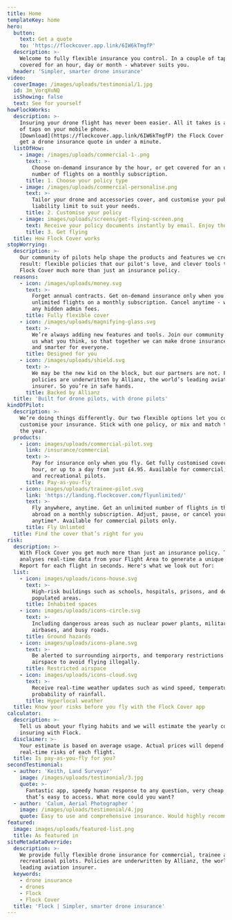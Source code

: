 ```yaml
---
title: Home
templateKey: home
hero:
  button:
    text: Get a quote
    to: 'https://flockcover.app.link/6IW6kTmgfP'
  description: >-
    Welcome to fully flexible insurance you control. In a couple of taps, get
    covered for an hour, day or month - whatever suits you.
  header: 'Simpler, smarter drone insurance'
video:
  coverImage: /images/uploads/testimonial/1.jpg
  id: 3m_VorqXuNQ
  isShowing: false
  text: See for yourself
howFlockWorks:
  description: >-
    Insuring your drone flight has never been easier. All it takes is a matter
    of taps on your mobile phone.
    [Download](https://flockcover.app.link/6IW6kTmgfP) the Flock Cover app and
    get a drone insurance quote in under a minute.
  listOfHow:
    - image: /images/uploads/commercial-1-.png
      text: >-
        Choose on-demand insurance by the hour, or get covered for an unlimited
        number of flights on a monthly subscription.
      title: 1. Choose your policy type
    - image: /images/uploads/commercial-personalise.png
      text: >-
        Tailor your drone and accessories cover, and customise your public
        liability limit to suit your needs.
      title: 2. Customise your policy
    - image: images/uploads/screens/get-flying-screen.png
      text: Receive your policy documents instantly by email. Enjoy the flight!
      title: 3. Get flying
  title: How Flock Cover works
stopWorrying:
  description: >-
    Our community of pilots help shape the products and features we create. The
    result: flexible policies that our pilot's love, and clever tools that make
    Flock Cover much more than just an insurance policy.
  reasons:
    - icon: /images/uploads/money.svg
      text: >-
        Forget annual contracts. Get on-demand insurance only when you fly, or
        unlimited flights on a monthly subscription. Cancel anytime - without
        any hidden admin fees.
      title: Fully flexible cover
    - icon: /images/uploads/magnifying-glass.svg
      text: >-
        We’re always adding new features and tools. Join our community and tell
        us what you think, so that together we can make drone insurance simpler
        and smarter for everyone.
      title: Designed for you
    - icon: /images/uploads/shield.svg
      text: >-
        We may be the new kid on the block, but our partners are not. Flock
        policies are underwritten by Allianz, the world’s leading aviation
        insurer. So you’re in safe hands.
      title: Backed by Allianz
  title: 'Built for drone pilots, with drone pilots'
kindOfPilot:
  description: >-
    We’re doing things differently. Our two flexible options let you completely
    customise your insurance. Stick with one policy, or mix and match throughout
    the year.
  products:
    - icon: images/uploads/commercial-pilot.svg
      link: /insurance/commercial
      text: >-
        Pay for insurance only when you fly. Get fully customised cover for one
        hour, or up to a day from just £4.95. Available for commercial, trainee
        and recreational pilots.
      title: Pay-as-you-fly
    - icon: images/uploads/trainee-pilot.svg
      link: 'https://landing.flockcover.com/flyunlimited/'
      text: >-
        Fly anywhere, anytime. Get an unlimited number of flights in the UK or
        abroad on a monthly subscription. Adjust, pause, or cancel your cover
        anytime*. Available for commercial pilots only.
      title: Fly Unlimted
  title: Find the cover that’s right for you
risk:
  description: >-
    With Flock Cover you get much more than just an insurance policy. The app
    analyses real-time data from your Flight Area to generate a unique Risk
    Report for each flight in seconds. Here's what we look out for:
  list:
    - icon: images/uploads/icons-house.svg
      text: >-
        High-risk buildings such as schools, hospitals, prisons, and densely
        populated areas.
      title: Inhabited spaces
    - icon: images/uploads/icons-circle.svg
      text: >-
        Including dangerous areas such as nuclear power plants, military
        airbases, and busy roads.
      title: Ground hazards
    - icon: images/uploads/icons-plane.svg
      text: >-
        Be alerted to surrounding airports, and temporary restrictions of
        airspace to avoid flying illegally.
      title: Restricted airspace
    - icon: images/uploads/icons-cloud.svg
      text: >-
        Receive real-time weather updates such as wind speed, temperature, and
        probability of rainfall.
      title: Hyperlocal weather
  title: Know your risks before you fly with the Flock Cover app
calculator:
  description: >-
    Tell us about your flying habits and we will estimate the yearly cost of
    insuring with Flock.
  disclaimer: >-
    Your estimate is based on average usage. Actual prices will depend on the
    real-time risks of each flight.
  title: Is pay-as-you-fly for you?
secondTestimonial:
  - author: 'Keith, Land Surveyor'
    image: /images/uploads/testimonial/3.jpg
    quote: >-
      Fantastic app, speedy human response to any question, very cheap insurance
      that’s easy to access. What more could you want?
  - author: 'Calum, Aerial Photographer '
    image: /images/uploads/testimonial/4.jpg
    quote: Easy to use and comprehensive insurance. Would highly recommend!
featured:
  image: images/uploads/featured-list.png
  title: As featured in
siteMetadataOverride:
  description: >-
    We provide fully flexible drone insurance for commercial, trainee and
    recreational pilots. Policies are underwritten by Allianz, the world’s
    leading aviation insurer.
  keywords:
    - drone insurance
    - drones
    - Flock
    - Flock Cover
  title: 'Flock | Simpler, smarter drone insurance'
---
```


